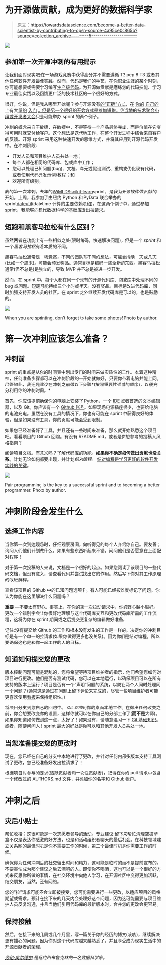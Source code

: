 # 为开源做贡献，成为更好的数据科学家

> 原文：<https://towardsdatascience.com/become-a-better-data-scientist-by-contributing-to-open-source-4a95ce0c865b?source=collection_archive---------5----------------------->

![](img/f188fd64d43ddec75b006ff1c03a2d21.png)

## 参加第一次开源冲刺的有用提示

让我们面对现实吧:在一场游戏竞赛中获得高分并不需要遵循 T2 pep 8 T3 或者其他任何软件开发最佳实践。然而，代码是我们的手艺，在你职业生涯的某个时刻，你可能想要或需要学习编写[生产级代码](/how-to-write-a-production-level-code-in-data-science-5d87bd75ced)。为开源做贡献是磨练您的代码技能、学习专业最佳实践以及回馈更广泛的技术社区的一个很好的方式。

很好，你说，但是我从哪里开始呢？参与开源没有[的“正确”方式](https://reshamas.github.io/how-i-unknowingly-contributed-to-open-source/)，在 [你的](https://www.quora.com/How-do-I-start-contributing-in-Open-Source-projects) [自己的](https://opensource.guide/how-to-contribute/)上有大量[的](https://hackernoon.com/how-to-get-started-with-open-source-2b705e726fea) [入门](https://www.firsttimersonly.com) [。但是另一个很好的开始方式是参加短跑。你当地的技术聚会小组或开发者大会](https://blog.udacity.com/2013/10/get-started-with-open-source-projects.html)只是可能举办 sprint 的两个例子。

冲刺的概念来自于[敏捷](https://www.oreilly.com/ideas/a-manifesto-for-agile-data-science)，在敏捷中，不是等待一个产品最终完成，而是价值在它变得可用时就交付给客户。这个想法是迭代地工作，在整个开发过程中结合来自客户的反馈。开源 sprint 采用这种快速开发的思维方式，并将其应用到开源代码开发中。在冲刺阶段:

*   开发人员和项目维护人员共处一地；
*   每个人都在相同的代码库、包或库中工作；
*   您可以处理已知问题(bug)、文档、单元或假设测试、重构或优化现有代码，或者使用代码开发示例/教程；和
*   欢迎所有级别。

我的第一次冲刺，去年的[WiMLDS](http://wimlds.org/chapters/nyc-chapter/)[scikit-learn](https://github.com/scikit-learn/scikit-learn)sprint，是我为开源软件做贡献的开始。上周，我参加了由纽约 Python 和 PyData 联合举办的 sprint[dateutil](https://github.com/dateutil/dateutil)(datetime 计算的主要依赖项[和](https://github.com/pandas-dev/pandas))。在这两个例子中，通过参加 sprint，我能够向现代数据科学的基础库发出[拉请求](http://oss-watch.ac.uk/resources/pullrequest)。

## 短跑和黑客马拉松有什么区别？

虽然两者在功能上有一些相似之处(限时编码，快速解决问题)，但是一个 *sprint* 和一个*黑客马拉松*有着本质的不同。

黑客马拉松通常是一场竞赛，不同的团队有不同的想法，可能会持续一天或几天(比如一个周末)。可能会颁发奖品。通常目标是编码一些全新的东西。黑客马拉松通常(但不总是)是独立的，导致 MVP 并不总是被进一步开发。

然而，在 sprint 中，每个人都在同一个现有的开源代码库、包或库中处理不同的 bug 或问题。短跑可能持续三个小时或半天。没有奖品。目标是改进代码库，同时加强支持开发人员的社区。在 sprint 之外继续开发代码库是可以的，也是鼓励的。

![](img/22ff671b8f00864572695d68d0fcad8a.png)

When you are sprinting, don’t forget to take some photos! Photo by author.

# 第一次冲刺应该怎么准备？

## 冲刺前

sprint 的重点是从你的时间表中划出专门的时间来做实质性的工作。本着这种精神，任何准备步骤都可以在冲刺阶段的一开始就做好，只要你带着电脑并能上网。尽管如此，我还是建议在冲刺之前做以下步骤*(按照重要性递减的顺序)，以便充分利用你的冲刺时间。*

首先，你应该提前确保你的电脑上安装了 Python，一个 [IDE](https://en.wikipedia.org/wiki/Integrated_development_environment) 或者首选的文本编辑器，以及 Git。你应该有一个 [Github 账号](https://github.com)。如果现场电源插座很少，也要给电脑的电池充电。虽然在没有工具的情况下，你也有可能在 sprint 中获得良好的体验，但是如果没有工具，你的贡献可能会受到限制。

如果您已经准备好了工具，并且还有一些时间来准备，那么就开始熟悉这个项目吧。看看项目的 Github 回购。有没有 README.md，或者是你想参考的投稿人风格指南？

阅读项目文档。有意义吗？了解代码库的功能。**如果你不确定如何做出贡献也没关系**。计划无论如何都要出现，并计划*结对编程。* [结对编程是学习更好的软件开发实践的关键](https://medium.freecodecamp.org/want-to-be-a-developer-you-should-probably-be-pair-programming-2c6ec12c4866)。

![](img/5dcb606ebc03cc3fa6fed08eabb8a900.png)

Pair programming is the key to a successful sprint and to becoming a better programmer. Photo by author.

# 冲刺阶段会发生什么

## 选择工作内容

当你第一次到达现场时，仔细观察房间，向听得见的每个人介绍你自己。要友善；询问人们他们计划做什么。如果有些东西听起来不错，问问他们是否愿意在上面配对程序！

对于第一次投稿的人来说，文档是一个很好的起点。如果您阅读了该项目的一些代码文档，但没有意义，请查看代码并尝试找出它的作用。然后写下你对其工作原理的改进解释。

查看该项目的 Github 中的已知问题选项卡。有人可能已经按难度标记了问题。你认为你能在这里解决什么问题吗？

**重要** —不要太有野心。事实上，在你的第一次拉动请求中，你的野心越小越好。更改一个错别字会让你很好地理解与这个代码库交互和更改代码库所需的工作流程，这将为你在 sprint 期间或之后提交更复杂的编辑做好准备。

记住:没有提交给 Github 的工作和根本没有发生的工作是一样的。决定你的冲刺目标是有一个单一的拉请求(如果你做得更多也没关系)。因为你们是结对编程，所以要确保这也是和你一起工作的人的目标。

## 知道如何提交您的更改

版本控制问题可能是混乱的，您将希望等待项目维护者的指示，他们希望您如何对项目进行更改。他们是否有测试代码，您可以在本地运行，以确保项目可以在所有支持的版本上运行？项目是否有一个“声明”问题的系统，以防止两个人同时处理同一个问题？(通常这是通过在问题上留下评论来完成的，尽管一些项目维护者可能更喜欢使用[看板](https://en.wikipedia.org/wiki/Kanban_board)来保持组织性。)

将项目分支到您自己的回购中。 *Git 克隆*到你的桌面本地工作。在做出任何改变之前，你会想要改变你的设置，这样你就可以在你自己的分部工作了(**而不是**大师)。如果你知道如何做到这一点，太好了！如果没有，请随意温习一下 [Git 基础知识](https://git-scm.com/book/en/v2)。或者，随便问问人！sprint 最大的好处是你可以和其他开发人员共处一地。

## 当您准备提交您的更改时

现在，您已经在自己的分支中本地进行了更改，并针对任何内部多版本支持工具测试了更改，您已经准备好发出拉请求了！

根据项目对参与的要求(活跃贡献者和一次性贡献者)，记得在你的 pull 请求中包含一个修改过的 AUTHORS.md 文件，并添加你的名字和 Github 帐户。

# 冲刺之后

## 灾后小贴士

帮忙收拾；这很可能是一次志愿者领导的活动。专业建议:留下来帮忙清理空披萨盒不仅是表达你感激的好方法，也是和活动组织者聊天的最后机会。在科技领域建立关系网的最佳时机是你不需要工作的时候，第二个最佳时机是你需要工作的时候。

确保你为任何冲刺后的社交留出时间和精力，这可能是临时的而不是提前宣布的。不要害怕成为那个建议之后去酒吧的人。即使你不喝酒，这也可以是一个很好的方式来反思你所做的事情，在社交环境中向他人学习，在开源社区中变得更加活跃，结交朋友，当然，还有网络。

您的“拉”请求可能不会立即被接受，您可能需要进行一些更改，以适应项目的风格期望或需求。预计在接下来的几天内会处理好这个问题，因为这可能需要与项目维护人员反复沟通，并且当他们引用代码库的最新版本时，合并您的更改会更容易。

## 保持接触

然后，在接下来的几周或几个月里，写一篇关于你的经历的博文(咳咳)，继续解决更有雄心的问题，因为你对这个代码库越来越熟悉了，并且享受成为现实生活中的开源贡献者的荣耀。

[*劳伦·奥尔德加*](http://laurenoldja.net) *是纽约州布鲁克林的一名数据科学家。*